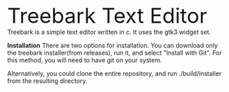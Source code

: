 <font size = 16>Treebark Text Editor</font>
Treebark is a simple text editor written in c. It uses the gtk3 widget set.

**Installation**
There are two options for installation. You can download only the treebark installer(from releases), run it, and select "Install with Git". For this method, you will need to have git on your system.

Alternatively, you could clone the entire repository, and run ./build/installer from the resulting directory.